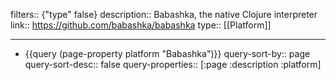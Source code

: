 filters:: {"type" false}
description:: Babashka, the native Clojure interpreter
link:: https://github.com/babashka/babashka
type:: [[Platform]]

- ---
- {{query (page-property platform "Babashka")}}
  query-sort-by:: page
  query-sort-desc:: false
  query-properties:: [:page :description :platform]